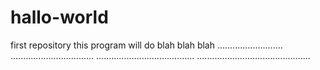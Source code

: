 # hallo-world
first repository
this program will do blah blah blah
..........................
.................................
.......................................
.............................................
